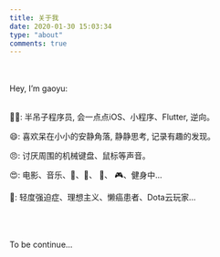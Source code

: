 ```yaml
---
title: 关于我
date: 2020-01-30 15:03:34  
type: "about"
comments: true
---
```



<br />
<br />
Hey, I’m gaoyu:
<br />
<br />

👨‍💻‍: 半吊子程序员, 会一点点iOS、小程序、Flutter, 逆向。

😄: 喜欢呆在小小的安静角落, 静静思考, 记录有趣的发现。

😠: 讨厌周围的机械键盘、鼠标等声音。

😍: 电影、音乐、🏓、🏸、 🏀、 🎮、健身中...

🌚: 轻度强迫症、理想主义、懒癌患者、Dota云玩家...

<br />
<br />
<br />
To be continue...

